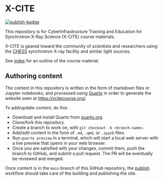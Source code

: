 # X-CITE

[![publish-badge]][publish-workflow]

This repository is for CyberInfrastructure Training and Education for
Synchrotron X-Ray Science (X-CITE) course materials.

X-CITE is geared toward the community of scientists and researchers
using the [CHESS] synchrotron X-ray facility and similar light
sources.

See [index] for an outline of the course material.

## Authoring content

The content in this repository is written in the form of markdown
files or Jupyter notebooks, and processed using [Quarto] in order to
generate the website seen at https://xcitecourse.org/.

To add/update content, do this:

- Download and install Quarto from [quarto.org][Quarto].
- Clone/fork this repository.
- Create a branch to work on, with `git checkout -b <branch-name>`.
- Add/edit content in the form of `.md`, `.qmd`, or `.ipynb` files.
- Run `quarto preview` in a terminal, which will start a local web
  server with a live preview that opens in your web browser.
- Once you are satisfied with your changes, commit them, push the
  branch to GitHub, and submit a pull request.  The PR will be
  eventually be reviewed and merged.

Once content is in the `main` branch of this GitHub repository, the
[publish] workflow should take care of the building and publishing the
site.

<!-- References -->

[publish-workflow]: https://github.com/RENCI-NRIG/X-CITE/actions/workflows/publish.yml
[publish-badge]: https://github.com/RENCI-NRIG/X-CITE/actions/workflows/publish.yml/badge.svg (Publish)

[CHESS]: https://www.chess.cornell.edu/
[index]: ./index.md
[publish]: .github/workflows/publish.yml

[Quarto]: https://quarto.org
[x-cite]: https://xcitecourse.org/
